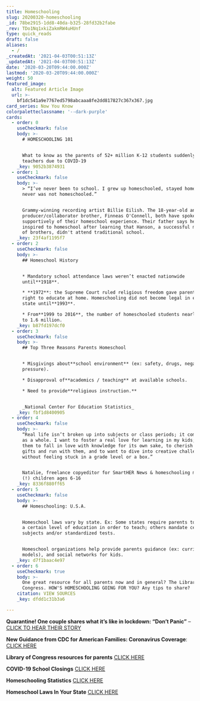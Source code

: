 ```yaml
---
title: Homeschooling
slug: 20200320-homeschooling
_id: 78be2915-1dd8-40da-b325-28fd32b2fabe
_rev: TDo1Nq1xkiZakmRW4uHUnf
type: quick_reads
draft: false
aliases:
  - /
_createdAt: '2021-04-03T00:51:13Z'
_updatedAt: '2021-04-03T00:51:13Z'
date: '2020-03-20T09:44:00.000Z'
lastmod: '2020-03-20T09:44:00.000Z'
weight: 50
featured_image:
  alt: Featured Article Image
  url: >-
    bf1dc541a9e7767ed5798abcaaa8fe2dd817827c367x367.jpg
card_series: Now You Know
colorpaletteclassname: '--dark-purple'
cards:
  - order: 0
    useCheckmark: false
    body: >-
      # HOMESCHOOLING 101


      What to know as the parents of 52+ million K-12 students suddenly become
      teachers due to COVID-19
    _key: 9052b3874931
  - order: 1
    useCheckmark: false
    body: >-
      > “I’ve never been to school. I grew up homeschooled, stayed homeschooled,
      never was not homeschooled.”


      Grammy-winning recording artist Billie Eilish. The 18-year-old and her
      producer/collaborator brother, Finneas O'Connell, both have spoken
      supportively of their homeschool experience. Their father says he was
      inspired to homeschool after learning that Hanson, a successful music trio
      of brothers, didn't attend traditional school.
    _key: 23f4af1195f7
  - order: 2
    useCheckmark: false
    body: >-
      ## Homeschool History


      * Mandatory school attendance laws weren’t enacted nationwide
      until**1918**.

      * **1972**: the Supreme Court ruled religious freedom gave parents the
      right to educate at home. Homeschooling did not become legal in every
      state until**1993**.

      * From**1999 to 2016**, the number of homeschooled students nearly doubled
      to 1.6 million.
    _key: b87fd197dcf0
  - order: 3
    useCheckmark: false
    body: >-
      ## Top Three Reasons Parents Homeschool


      * Misgivings about**school environment** (ex: safety, drugs, negative peer
      pressure).

      * Disapproval of**academics / teaching** at available schools.

      * Need to provide**religious instruction.**


      _National Center For Education Statistics_
    _key: fbf1d8400905
  - order: 4
    useCheckmark: false
    body: >-
      “Real life isn’t broken up into subjects or class periods; it comes to you
      as a whole. I want to foster a real love for learning in my kids; I want
      them to fall in love with knowledge for its own sake, to cherish their
      gifts and run with them, and to want to dive into creative challenges
      without feeling stuck in a grade level or a box.”


      Natalie, freelance copyeditor for SmartHER News & homeschooling mom of 5
      (!) children ages 6-16
    _key: 8336f880ff65
  - order: 5
    useCheckmark: false
    body: >-
      ## Homeschooling: U.S.A.


      Homeschool laws vary by state. Ex: Some states require parents to achieve
      a certain level of education in order to teach; others mandate certain
      subjects and/or standardized tests.


      Homeschool organizations help provide parents guidance (ex: curriculum
      models), and social networks for kids.
    _key: d7f1baac4e97
  - order: 6
    useCheckmark: true
    body: >-
      One great resource for all parents now and in general? The Library of
      Congress. HOW'S HOMESCHOOLING GOING FOR YOU? Any tips to share?
    citation: VIEW SOURCES
    _key: dfdd1c31b3a6

---
```

**Quarantine! One couple shares what it’s like in lockdown: “Don’t Panic”** – [CLICK TO HEAR THEIR STORY](https://smarthernews.com/article/quarantined-one-couple-shares-what-its-like-in-quarantine-due-to-covid-19/)

**New Guidance from CDC for American Families: Coronavirus Coverage**: [CLICK HERE](https://smarthernews.com/article/an-update-those-over-the-age-of-60/)

**Library of Congress resources for parents** [CLICK HERE](https://blogs.loc.gov/loc/2020/03/parents-smart-fun-for-kids/)

**COVID-19 School Closings** [CLICK HERE](https://www.edweek.org/ew/section/multimedia/map-coronavirus-and-school-closures.html)

**Homeschooling Statistics** [CLICK HERE](https://nces.ed.gov/programs/digest/d18/tables/dt18_206.10.asp)

**Homeschool Laws In Your State** [CLICK HERE](https://hslda.org/content/laws/)